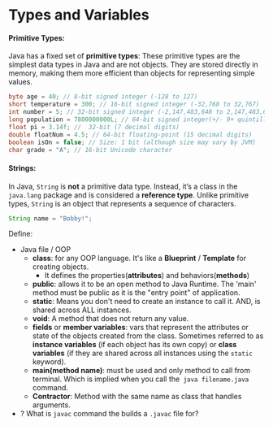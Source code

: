 # Types and Variables

#### Primitive Types:

Java has a fixed set of **primitive types**: These primitive types are the simplest data types in Java and are not objects. They are stored directly in memory, making them more efficient than objects for representing simple values.

```java
byte age = 40; // 8-bit signed integer (-128 to 127)
short temperature = 300; // 16-bit signed integer (-32,768 to 32,767)
int number = 5; // 32-bit signed integer (-2,147,483,648 to 2,147,483,647)
long population = 7800000000L; // 64-bit signed integer(+/- 9+ quintillion)
float pi = 3.14f; //  32-bit (7 decimal digits)
double floatNum = 4.5; // 64-bit floating-point (15 decimal digits)
boolean isOn = false; // Size: 1 bit (although size may vary by JVM)
char grade = "A"; // 16-bit Unicode character
```

#### Strings:

In Java, `String` is **not** a primitive data type. Instead, it’s a class in the `java.lang` package and is considered a **reference type**. Unlike primitive types, `String` is an object that represents a sequence of characters.

```java
String name = "Bobby!";
```

Define:

- Java file / OOP
  - **class**: for any OOP language. It's like a **Blueprint** / **Template** for creating objects.
    -  It defines the properties(**attributes**) and behaviors(**methods**)
  - **public**: allows it to be an open method to Java Runtime. The 'main' method must be public as it is the "entry point" of application.
  - **static**: Means you don't need to create an instance to call it. AND, is shared across ALL instances.
  - **void**: A method that does not return any value. 
  - **fields** or **member variables**: vars that represent the attributes or state of the objects created from the class. Sometimes referred to as **instance variables** (if each object has its own copy) or **class variables** (if they are shared across all instances using the `static` keyword).
  - **main(method name)**: must be used and only method to call from terminal. Which is implied when you call the` java filename.java` command. 
  - **Contractor**: Method with the same name as class that handles arguments. 
- ? What is `javac` command the builds a `.javac` file for? 
